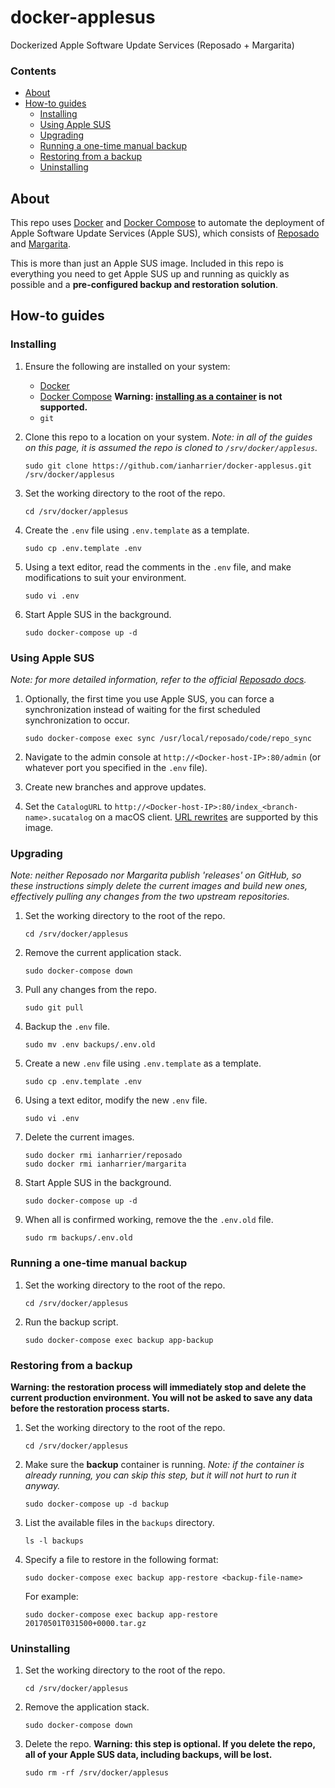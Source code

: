 # docker-applesus

Dockerized Apple Software Update Services (Reposado + Margarita)

### Contents

* [About](#about)
* [How-to guides](#how-to-guides)
    * [Installing](#installing)
    * [Using Apple SUS](#using-apple-sus)
    * [Upgrading](#upgrading)
    * [Running a one-time manual backup](#running-a-one-time-manual-backup)
    * [Restoring from a backup](#restoring-from-a-backup)
    * [Uninstalling](#uninstalling)

## About

This repo uses [Docker](https://www.docker.com) and [Docker Compose](https://docs.docker.com/compose/) to automate the deployment of Apple Software Update Services (Apple SUS), which consists of [Reposado](https://github.com/wdas/reposado) and [Margarita](https://github.com/jessepeterson/margarita).

This is more than just an Apple SUS image. Included in this repo is everything you need to get Apple SUS up and running as quickly as possible and a **pre-configured backup and restoration solution**.

## How-to guides

### Installing

1. Ensure the following are installed on your system:

    * [Docker](https://docs.docker.com/engine/installation/)
    * [Docker Compose](https://docs.docker.com/compose/install/) **Warning: [installing as a container](https://docs.docker.com/compose/install/#install-as-a-container) is not supported.**
    * `git`

2. Clone this repo to a location on your system. *Note: in all of the guides on this page, it is assumed the repo is cloned to `/srv/docker/applesus`.*

    ```shell
    sudo git clone https://github.com/ianharrier/docker-applesus.git /srv/docker/applesus
    ```

3. Set the working directory to the root of the repo.

    ```shell
    cd /srv/docker/applesus
    ```

4. Create the `.env` file using `.env.template` as a template.

    ```shell
    sudo cp .env.template .env
    ```

5. Using a text editor, read the comments in the `.env` file, and make modifications to suit your environment.

    ```shell
    sudo vi .env
    ```

6. Start Apple SUS in the background.

    ```shell
    sudo docker-compose up -d
    ```

### Using Apple SUS

*Note: for more detailed information, refer to the official [Reposado docs](https://github.com/wdas/reposado/tree/master/docs).*

1. Optionally, the first time you use Apple SUS, you can force a synchronization instead of waiting for the first scheduled synchronization to occur.

    ```shell
    sudo docker-compose exec sync /usr/local/reposado/code/repo_sync
    ```

2. Navigate to the admin console at `http://<Docker-host-IP>:80/admin` (or whatever port you specified in the `.env` file).

3. Create new branches and approve updates.

4. Set the `CatalogURL` to `http://<Docker-host-IP>:80/index_<branch-name>.sucatalog` on a macOS client. [URL rewrites](https://github.com/wdas/reposado/blob/master/docs/URL_rewrites.md) are supported by this image.

### Upgrading

*Note: neither Reposado nor Margarita publish 'releases' on GitHub, so these instructions simply delete the current images and build new ones, effectively pulling any changes from the two upstream repositories.*

1. Set the working directory to the root of the repo.

    ```shell
    cd /srv/docker/applesus
    ```

2. Remove the current application stack.

    ```shell
    sudo docker-compose down
    ```

3. Pull any changes from the repo.

    ```shell
    sudo git pull
    ```

4. Backup the `.env` file.

    ```shell
    sudo mv .env backups/.env.old
    ```

5. Create a new `.env` file using `.env.template` as a template.

    ```shell
    sudo cp .env.template .env
    ```

6. Using a text editor, modify the new `.env` file.

    ```shell
    sudo vi .env
    ```

7. Delete the current images.

    ```shell
    sudo docker rmi ianharrier/reposado
    sudo docker rmi ianharrier/margarita
    ```

8. Start Apple SUS in the background.

    ```shell
    sudo docker-compose up -d
    ```

9. When all is confirmed working, remove the the `.env.old` file.

    ```shell
    sudo rm backups/.env.old
    ```

### Running a one-time manual backup

1. Set the working directory to the root of the repo.

    ```shell
    cd /srv/docker/applesus
    ```

2. Run the backup script.

    ```shell
    sudo docker-compose exec backup app-backup
    ```

### Restoring from a backup

**Warning: the restoration process will immediately stop and delete the current production environment. You will not be asked to save any data before the restoration process starts.**

1. Set the working directory to the root of the repo.

    ```shell
    cd /srv/docker/applesus
    ```

2. Make sure the **backup** container is running. *Note: if the container is already running, you can skip this step, but it will not hurt to run it anyway.*

    ```shell
    sudo docker-compose up -d backup
    ```

3. List the available files in the `backups` directory.

    ```shell
    ls -l backups
    ```

4. Specify a file to restore in the following format:

    ```shell
    sudo docker-compose exec backup app-restore <backup-file-name>
    ```

    For example:

    ```shell
    sudo docker-compose exec backup app-restore 20170501T031500+0000.tar.gz
    ```

### Uninstalling

1. Set the working directory to the root of the repo.

    ```shell
    cd /srv/docker/applesus
    ```

2. Remove the application stack.

    ```shell
    sudo docker-compose down
    ```

3. Delete the repo. **Warning: this step is optional. If you delete the repo, all of your Apple SUS data, including backups, will be lost.**

    ```shell
    sudo rm -rf /srv/docker/applesus
    ```
